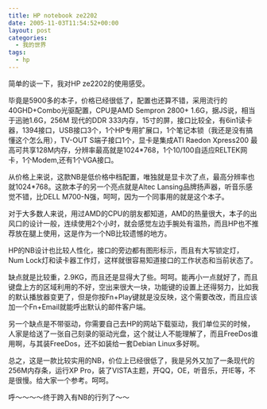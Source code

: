 ```yaml
---
title: HP notebook ze2202
date: 2005-11-03T11:54:52+00:00
layout: post
categories:
  - 我的世界
tags:
  - hp
---
```


简单的谈一下，我对HP ze2202的使用感受。

毕竟是5900多的本子，价格已经很低了，配置也还算不错，采用流行的40GHD+Combo光驱配置，CPU是AMD Sempron 2800+ 1.6G，据JS说，相当于迅驰1.6G，256M 现代的DDR 333内存，15寸的屏，接口比较全，有6in1读卡器，1394接口，USB接口3个，1个HP专用扩展口，1个笔记本锁（我还是没有搞懂这个怎么用），TV-OUT S端子接口1个，显卡是集成ATI Raedon Xpress200 最高可共享128M内存，分辨率最高就是1024*768，1个10/100自适应RELTEK网卡，1个Modem,还有1个VGA接口。

从价格上来说，这款NB是低价格中档配置，唯独就是显卡次了点，最高分辨率也就1024*768。这款本子的另一个亮点就是Altec Lansing品牌扬声器，听音乐感觉不错，比DELL M700-N强，呵呵，因为一个同事用的就是这个本子。

对于大多数人来说，用过AMD的CPU的朋友都知道，AMD的热量很大，本子的出风口的设计一般，连续使用2个小时，就会感觉左边手腕处有温热，而且HP也不推荐放在腿上使用，这是作为一个NB比较遗憾的地方。

HP的NB设计也比较人性化，接口的旁边都有图形标示，而且有大写锁定灯，Num Lock灯和读卡器工作灯，这样就很容易知道接口的工作状态和当前状态了。

缺点就是比较重，2.9KG，而且还是显得大了些。呵呵。能再小一点就好了，而且键盘上方的区域利用的不好，空出来很大一块，功能键的设置上还得努力，比如我的默认播放器变更了，但是你按Fn+Play键就是没反映，这个需要改改，而且应该加一个Fn+Email就能呼出默认的邮件客户端。

另一个缺点是不带驱动，你需要自己去HP的网站下载驱动，我们单位买的时候，人家是给送了一张自己刻录的驱动光盘，这个就让人不能理解了，而且FreeDos谁用啊，与其装FreeDos，还不如装给一套Debian Linux多好啊。

总之，这是一款比较实用的NB，价位上已经很低了，我是另外又加了一条现代的256M内存条，运行XP Pro，装了VISTA主题，开QQ，OE，听音乐，开IE等，不是很慢。给大家一个参考。呵呵。

呼～～～～终于跨入有NB的行列了～～